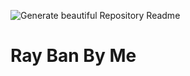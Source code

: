 ![Generate beautiful Repository Readme](https://www.insidehook.com/wp-content/uploads/2022/05/Ray-Ban-Sunglasses-1.jpg?w=1200)

# Ray Ban By Me

